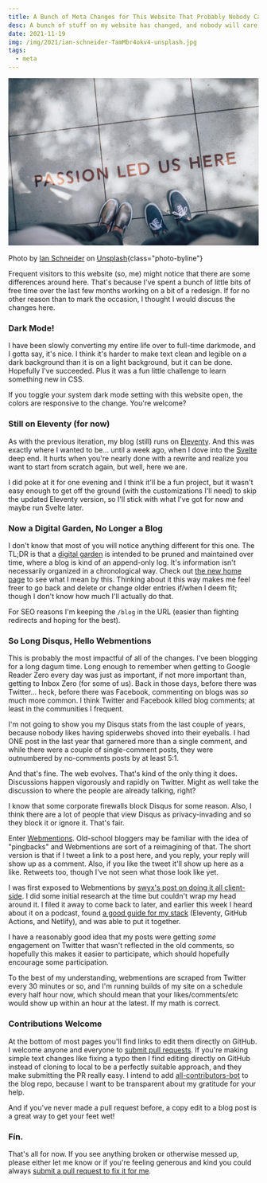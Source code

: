 ```yaml
---
title: A Bunch of Meta Changes for This Website That Probably Nobody Cares About
desc: A bunch of stuff on my website has changed, and nobody will care, so I'll talk to myself about it.
date: 2021-11-19
img: /img/2021/ian-schneider-TamMbr4okv4-unsplash.jpg
tags:
  - meta
---
```


![](/img/2021/ian-schneider-TamMbr4okv4-unsplash.jpg)

Photo by <a href="https://unsplash.com/@goian?utm_source=unsplash&utm_medium=referral&utm_content=creditCopyText">Ian Schneider</a> on <a href="https://unsplash.com/s/photos/change?utm_source=unsplash&utm_medium=referral&utm_content=creditCopyText">Unsplash</a>{class="photo-byline"}

Frequent visitors to this website (so, me) might notice that there are some differences around here. That's because I've spent a bunch of little bits of free time over the last few months working on a bit of a redesign. If for no other reason than to mark the occasion, I thought I would discuss the changes here.

### Dark Mode!

I have been slowly converting my entire life over to full-time darkmode, and I gotta say, it's nice. I think it's harder to make text clean and legible on a dark background than it is on a light background, but it can be done. Hopefully I've succeeded. Plus it was a fun little challenge to learn something new in CSS.

If you toggle your system dark mode setting with this website open, the colors are responsive to the change. You're welcome?

### Still on Eleventy (for now)

As with the previous iteration, my blog (still) runs on [Eleventy][eleventy]. And this was exactly where I wanted to be... until a week ago, when I dove into the [Svelte][svelte] deep end. It hurts when you're nearly done with a rewrite and realize you want to start from scratch again, but well, here we are.

I did poke at it for one evening and I think it'll be a fun project, but it wasn't easy enough to get off the ground (with the customizations I'll need) to skip the updated Eleventy version, so I'll stick with what I've got for now and maybe run Svelte later.

### Now a Digital Garden, No Longer a Blog

I don't know that most of you will notice anything different for this one. The TL;DR is that a [digital garden][] is intended to be pruned and maintained over time, where a blog is kind of an append-only log. It's information isn't necessarily organized in a chronological way. Check out [the new home page](/) to see what I mean by this. Thinking about it this way makes me feel freer to go back and delete or change older entries if/when I deem fit; though I don't know how much I'll actually do that.

For SEO reasons I'm keeping the `/blog` in the URL (easier than fighting redirects and hoping for the best).

### So Long Disqus, Hello Webmentions

This is probably the most impactful of all of the changes. I've been blogging for a long dagum time. Long enough to remember when getting to Google Reader Zero every day was just as important, if not more important than, getting to Inbox Zero (for some of us). Back in those days, before there was Twitter... heck, before there was Facebook, commenting on blogs was _so_ much more common. I think Twitter and Facebook killed blog comments; at least in the communities I frequent.

I'm not going to show you my Disqus stats from the last couple of years, because nobody likes having spiderwebs shoved into their eyeballs. I had ONE post in the last year that garnered more than a single comment, and while there were a couple of single-comment posts, they were outnumbered by no-comments posts by at least 5:1.

And that's fine. The web evolves. That's kind of the only thing it does. Discussions happen vigorously and rapidly on Twitter. Might as well take the discussion to where the people are already talking, right?

I know that some corporate firewalls block Disqus for some reason. Also, I think there are a lot of people that view Disqus as privacy-invading and so they block it or ignore it. That's fair.

Enter [Webmentions][]. Old-school bloggers may be familiar with the idea of "pingbacks" and Webmentions are sort of a reimagining of that. The short version is that if I tweet a link to a post here, and you reply, your reply will show up as a comment. Also, if you like the tweet it'll show up here as a like. Retweets too, though I've not seen what those look like yet.

I was first exposed to Webmentions by [swyx's post on doing it all client-side][swyx]. I did some initial research at the time but couldn't wrap my head around it. I filed it away to come back to later, and earlier this week I heard about it on a podcast, found [a good guide for my stack][guide] (Eleventy, GitHub Actions, and Netlify), and was able to put it together.

I have a reasonably good idea that my posts were getting _some_ engagement on Twitter that wasn't reflected in the old comments, so hopefully this makes it easier to participate, which should hopefully encourage some participation.

To the best of my understanding, webmentions are scraped from Twitter every 30 minutes or so, and I'm running builds of my site on a schedule every half hour now, which should mean that your likes/comments/etc would show up within an hour at the latest. If my math is correct.

### Contributions Welcome

At the bottom of most pages you'll find links to edit them directly on GitHub. I welcome anyone and everyone to [submit pull requests](https://github.com/atuttle/blog/). If you're making simple text changes like fixing a typo then I find editing directly on GitHub instead of cloning to local to be a perfectly suitable approach, and they make submitting the PR really easy. I intend to add [all-contributors-bot][] to the blog repo, because I want to be transparent about my gratitude for your help.

And if you've never made a pull request before, a copy edit to a blog post is a great way to get your feet wet!

### Fín.

That's all for now. If you see anything broken or otherwise messed up, please either let me know or if you're feeling generous and kind you could always [submit a pull request to fix it for me](https://github.com/atuttle/blog/).

[eleventy]: https://www.11ty.dev/
[svelte]: https://svelte.dev
[digital garden]: https://maggieappleton.com/garden-history
[webmentions]: https://webmention.io/
[swyx]: https://www.swyx.io/clientside-webmentions/
[all-contributors-bot]: https://allcontributors.org/
[guide]: https://sia.codes/posts/webmentions-eleventy-in-depth/
